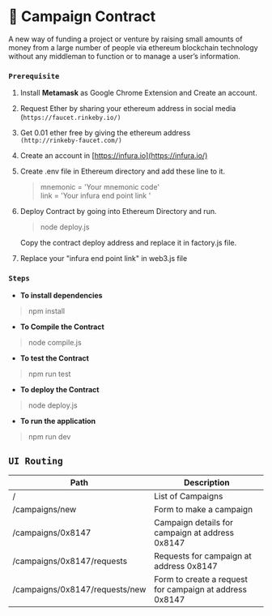 # &#x1F4DC; Campaign Contract
 A new way of funding a project or venture by raising small amounts of money from a large number of people via ethereum blockchain technology without any middleman to function or to manage a user’s information.

###  `Prerequisite`

 1. Install **Metamask** as Google Chrome Extension and Create an account.
 2.  Request Ether by sharing your ethereum address in social media <br>(`https://faucet.rinkeby.io/)`
 3. Get 0.01 ether free by giving the ethereum address <br>`(http://rinkeby-faucet.com/)`
 4. Create an account in [https://infura.io](https://infura.io/)
 5. Create .env file in Ethereum directory and add these line to it.
	 

	> mnemonic = 'Your mnemonic code' <br>
	link = 'Your infura end point link '
	
 6. Deploy Contract by going into Ethereum Directory and run.
	> node deploy.js

	Copy the contract deploy address and replace it in factory.js file.

 7. Replace your "infura end point link" in web3.js file

### `Steps`
- **To install dependencies**
 > npm install
 - **To Compile the Contract**
 > node compile.js
 - **To test the Contract**
 > npm run test
 - **To deploy the Contract**
 > node deploy.js
 - **To run the application**
 > npm run dev

 ## `UI Routing`
 | Path | Description |
 |--|--|
 | / | List of Campaigns |
 | /campaigns/new | Form to make a campaign |
 | /campaigns/0x8147 | Campaign details for campaign at address 0x8147 |
 | /campaigns/0x8147/requests | Requests for campaign at address 0x8147 | 
 | /campaigns/0x8147/requests/new | Form to create a request for campaign at address 0x8147 |